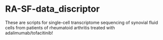 # RA-SF-data_discriptor
These are scripts for single-cell transcriptome sequencing of synovial fluid cells from patients of rheumatoid arthritis treated with adalimumab/tofacitinib!
